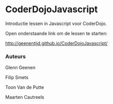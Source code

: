 CoderDojoJavascript
===================

Introductie lessen in Javascript voor CoderDojo.

Open onderstaande link om de lessen te starten:

http://geenentijd.github.io/CoderDojoJavascript/


### Auteurs

Glenn Geenen

Filip Smets

Toon Van de Putte

Maarten Cautreels
